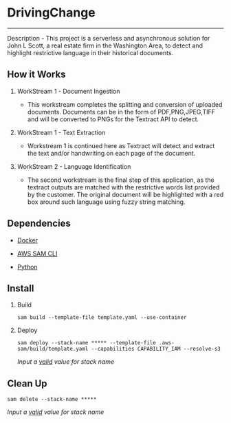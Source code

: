 # DrivingChange

---

Description - This project is a serverless and asynchronous solution for John L Scott, a real estate firm in the Washington Area, to detect and highlight restrictive language in their historical documents.  

## How it Works

1. WorkStream 1 - Document Ingestion
   - This workstream completes the splitting and conversion of uploaded documents. Documents can be in the form of PDF,PNG,JPEG,TIFF and will be converted to PNGs for the Textract API to detect.

2. WorkStream 1 - Text Extraction
   - Workstream 1 is continued here as Textract will detect and extract the text and/or handwriting on each page of the document.

3. WorkStream 2 - Language Identification
   - The second workstream is the final step of this application, as the textract outputs are matched with the restrictive words list provided by the customer. The original document will be highlighted with a red box around such language using fuzzy string matching. 


## Dependencies

- [Docker](https://docs.docker.com/get-docker/)

- [AWS SAM CLI](https://docs.aws.amazon.com/serverless-application-model/latest/developerguide/serverless-sam-cli-install.html)

- [Python](https://www.python.org/downloads/)


## Install

1. Build
    ```commandline
    sam build --template-file template.yaml --use-container
    ```
   
2. Deploy
    ```commandline
    sam deploy --stack-name ***** --template-file .aws-sam/build/template.yaml --capabilities CAPABILITY_IAM --resolve-s3
    ```
   _Input a [valid](https://docs.aws.amazon.com/AWSCloudFormation/latest/UserGuide/cfn-using-console-create-stack-parameters.html) value for stack name_
   
   
## Clean Up

```commandline
sam delete --stack-name *****
```
_Input a [valid](https://docs.aws.amazon.com/AWSCloudFormation/latest/UserGuide/cfn-using-console-create-stack-parameters.html) value for stack name_
